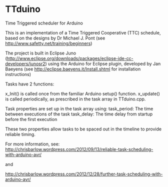 TTduino
=======

Time Triggered scheduler for Arduino

This is an implementation of a Time Triggered Cooperative (TTC) schedule, based on the designs by Dr Michael J. Pont (see http://www.safetty.net/training/beginners)

The project is built in Eclipse Juno (http://www.eclipse.org/downloads/packages/eclipse-ide-cc-developers/junosr2) using the Arduino for Eclipse plugin, developed by Jan Baeyens (see http://eclipse.baeyens.it/Install.shtml for installation instructions)

Tasks have 2 functions:

x_Init() is called once from the familiar Arduino setup() function.
x_update() is called periodically, as prescribed in the task array in TTduino.cpp.

Task properties are set up in the task array using:
task_period: The time between executions of the task
task_delay: The time delay from startup before the first execution

These two properties allow tasks to be spaced out in the timeline to provide reliable timing.

For more information, see:
http://chrisbarlow.wordpress.com/2012/09/13/reliable-task-scheduling-with-arduino-avr/

and

http://chrisbarlow.wordpress.com/2012/12/28/further-task-scheduling-with-arduino-avr/
